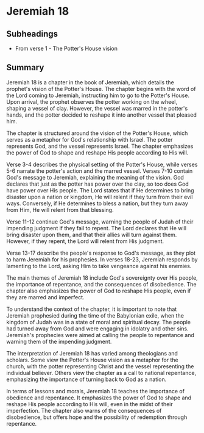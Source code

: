 # Jeremiah 18

## Subheadings

* From verse 1 - The Potter's House vision

## Summary

Jeremiah 18 is a chapter in the book of Jeremiah, which details the prophet's vision of the Potter's House. The chapter begins with the word of the Lord coming to Jeremiah, instructing him to go to the Potter's House. Upon arrival, the prophet observes the potter working on the wheel, shaping a vessel of clay. However, the vessel was marred in the potter's hands, and the potter decided to reshape it into another vessel that pleased him.

The chapter is structured around the vision of the Potter's House, which serves as a metaphor for God's relationship with Israel. The potter represents God, and the vessel represents Israel. The chapter emphasizes the power of God to shape and reshape His people according to His will.

Verse 3-4 describes the physical setting of the Potter's House, while verses 5-6 narrate the potter's action and the marred vessel. Verses 7-10 contain God's message to Jeremiah, explaining the meaning of the vision. God declares that just as the potter has power over the clay, so too does God have power over His people. The Lord states that if He determines to bring disaster upon a nation or kingdom, He will relent if they turn from their evil ways. Conversely, if He determines to bless a nation, but they turn away from Him, He will relent from that blessing.

Verse 11-12 continue God's message, warning the people of Judah of their impending judgment if they fail to repent. The Lord declares that He will bring disaster upon them, and that their allies will turn against them. However, if they repent, the Lord will relent from His judgment.

Verse 13-17 describe the people's response to God's message, as they plot to harm Jeremiah for his prophesies. In verses 18-23, Jeremiah responds by lamenting to the Lord, asking Him to take vengeance against his enemies.

The main themes of Jeremiah 18 include God's sovereignty over His people, the importance of repentance, and the consequences of disobedience. The chapter also emphasizes the power of God to reshape His people, even if they are marred and imperfect.

To understand the context of the chapter, it is important to note that Jeremiah prophesied during the time of the Babylonian exile, when the kingdom of Judah was in a state of moral and spiritual decay. The people had turned away from God and were engaging in idolatry and other sins. Jeremiah's prophecies were aimed at calling the people to repentance and warning them of the impending judgment.

The interpretation of Jeremiah 18 has varied among theologians and scholars. Some view the Potter's House vision as a metaphor for the church, with the potter representing Christ and the vessel representing the individual believer. Others view the chapter as a call to national repentance, emphasizing the importance of turning back to God as a nation.

In terms of lessons and morals, Jeremiah 18 teaches the importance of obedience and repentance. It emphasizes the power of God to shape and reshape His people according to His will, even in the midst of their imperfection. The chapter also warns of the consequences of disobedience, but offers hope and the possibility of redemption through repentance.